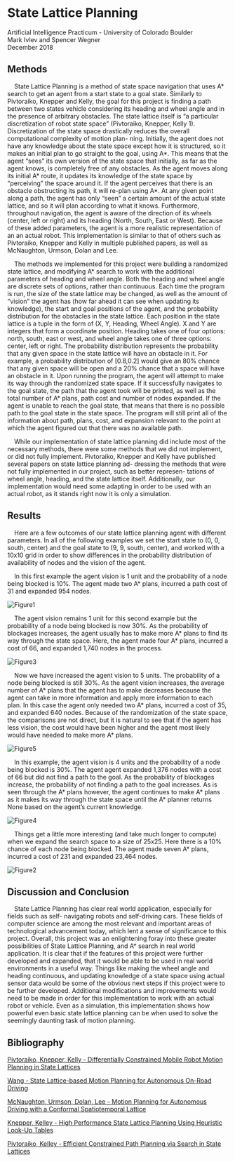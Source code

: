 # State Lattice Planning
Artificial Intelligence Practicum - University of Colorado Boulder  
Mark Ivlev and Spencer Wegner  
December 2018  

## Methods
&nbsp;&nbsp;&nbsp;&nbsp;State Lattice Planning is a method of state space navigation that uses A* search to get an agent from a start state to a goal state. Similarly to Pivtoraiko, Knepper and Kelly, the goal for this project is finding a path between two states vehicle considering its heading and wheel angle and in the presence of arbitrary obstacles. The state lattice itself is “a particular discretization of robot state space” (Pivtoraiko, Knepper, Kelly 1). Discretization of the state space drastically reduces the overall computational complexity of motion plan- ning. Initially, the agent does not have any knowledge about the state space except how it is structured, so it makes an initial plan to go straight to the goal, using A*. This means that the agent “sees” its own version of the state space that initially, as far as the agent knows, is completely free of any obstacles. As the agent moves along its initial A* route, it updates its knowledge of the state space by “perceiving” the space around it. If the agent perceives that there is an obstacle obstructing its path, it will re-plan using A*. At any given point along a path, the agent has only “seen” a certain amount of the actual state lattice, and so it will plan according to what it knows. Furthermore, throughout navigation, the agent is aware of the direction of its wheels (center, left or right) and its heading (North, South, East or West). Because of these added parameters, the agent is a more realistic representation of an an actual robot. This implementation is similar to that of others such as Pivtoraiko, Knepper and Kelly in multiple published papers, as well as McNaughton, Urmson, Dolan and Lee.

&nbsp;&nbsp;&nbsp;&nbsp;The methods we implemented for this project were building a randomized state lattice, and modifying A* search to work with the additional parameters of heading and wheel angle. Both the heading and wheel angle are discrete sets of options, rather than continuous. Each time the program is run, the size of the state lattice may be changed, as well as the amount of “vision” the agent has (how far ahead it can see when updating its knowledge), the start and goal positions of the agent, and the probability distribution for the obstacles in the state lattice. Each position in the state lattice is a tuple in the form of (X, Y, Heading, Wheel Angle). X and Y are integers that form a coordinate position. Heading takes one of four options: north, south, east or west, and wheel angle takes one of three options: center, left or right. The probability distribution represents the probability that any given space in the state lattice will have an obstacle in it. For example, a probability distribution of [0.8,0.2] would give an 80% chance that any given space will be open and a 20% chance that a space will have an obstacle in it. Upon running the program, the agent will attempt to make its way through the randomized state space. If it successfully navigates to the goal state, the path that the agent took will be printed, as well as the total number of A* plans, path cost and number of nodes expanded. If the agent is unable to reach the goal state, that means that there is no possible path to the goal state in the state space. The program will still print all of the information about path, plans, cost, and expansion relevant to the point at which the agent figured out that there was no available path.

&nbsp;&nbsp;&nbsp;&nbsp;While our implementation of state lattice planning did include most of the necessary methods, there were some methods that we did not implement, or did not fully implement. Pivtoraiko, Knepper and Kelly have published several papers on state lattice planning ad- dressing the methods that were not fully implemented in our project, such as better represen- tations of wheel angle, heading, and the state lattice itself. Additionally, our implementation would need some adapting in order to be used with an actual robot, as it stands right now it is only a simulation.

## Results
&nbsp;&nbsp;&nbsp;&nbsp;Here are a few outcomes of our state lattice planning agent with different parameters. In all of the following examples we set the start state to (0, 0, south, center) and the goal state to (9, 9, south, center), and worked with a 10x10 grid in order to show differences in the probability distribution of availability of nodes and the vision of the agent.

&nbsp;&nbsp;&nbsp;&nbsp;In this first example the agent vision is 1 unit and the probability of a node being blocked is 10%. The agent made two A* plans, incurred a path cost of 31 and expanded 954 nodes.

![Figure1](https://github.com/spencer-wegner/State-Lattice-Planning/blob/master/images/Figure_1.png)

&nbsp;&nbsp;&nbsp;&nbsp;The agent vision remains 1 unit for this second example but the probability of a node being blocked is now 30%. As the probability of blockages increases, the agent usually has to make more A* plans to find its way through the state space. Here, the agent made four A* plans, incurred a cost of 66, and expanded 1,740 nodes in the process.

![Figure3](https://github.com/spencer-wegner/State-Lattice-Planning/blob/master/images/Figure_3.png)

&nbsp;&nbsp;&nbsp;&nbsp;Now we have increased the agent vision to 5 units. The probability of a node being blocked is still 30%. As the agent vision increases, the average number of A* plans that the agent has to make decreases because the agent can take in more information and apply more information to each plan. In this case the agent only needed two A* plans, incurred a cost of 35, and expanded 640 nodes. Because of the randomization of the state space, the comparisons are not direct, but it is natural to see that if the agent has less vision, the cost would have been higher and the agent most likely would have needed to make more A* plans.

![Figure5](https://github.com/spencer-wegner/State-Lattice-Planning/blob/master/images/Figure_5.png)

&nbsp;&nbsp;&nbsp;&nbsp;In this example, the agent vision is 4 units and the probability of a node being blocked is 30%. The agent agent expanded 1,376 nodes with a cost of 66 but did not find a path to the goal. As the probability of blockages increase, the probability of not finding a path to the goal increases. As is seen through the A* plans however, the agent continues to make A* plans as it makes its way through the state space until the A* planner returns None based on the agent’s current knowledge.

![Figure4](https://github.com/spencer-wegner/State-Lattice-Planning/blob/master/images/Figure_4.png)

&nbsp;&nbsp;&nbsp;&nbsp;Things get a little more interesting (and take much longer to compute) when we expand the search space to a size of 25x25. Here there is a 10% chance of each node being blocked. The agent made seven A* plans, incurred a cost of 231 and expanded 23,464 nodes.

![Figure2](https://github.com/spencer-wegner/State-Lattice-Planning/blob/master/images/Figure_2.png)

## Discussion and Conclusion
&nbsp;&nbsp;&nbsp;&nbsp;State Lattice Planning has clear real world application, especially for fields such as self- navigating robots and self-driving cars. These fields of computer science are among the most relevant and important areas of technological advancement today, which lent a sense of significance to this project. Overall, this project was an enlightening foray into these greater possibilities of State Lattice Planning, and A* search in real world application. It is clear that if the features of this project were further developed and expanded, that it would be able to be used in real world environments in a useful way. Things like making the wheel angle and heading continuous, and updating knowledge of a state space using actual sensor data would be some of the obvious next steps if this project were to be further developed. Additional modifications and improvements would need to be made in order for this implementation to work with an actual robot or vehicle. Even as a simulation, this implementation shows how powerful even basic state lattice planning can be when used to solve the seemingly daunting task of motion planning.

## Bibliography
[Pivtoraiko, Knepper, Kelly - Differentially Constrained Mobile Robot Motion Planning in State Lattices](https://people.csail.mit.edu/rak/www/sites/default/files/pubs/PivKneKel09.pdf)

[Wang - State Lattice-based Motion Planning for Autonomous On-Road Driving](https://www.inf.fu-berlin.de/inst/ag-ki/rojas_home/documents/Betreute_Arbeiten/Diss-Shuiying.pdf)

[McNaughton, Urmson, Dolan, Lee - Motion Planning for Autonomous Driving with a Conformal Spatiotemporal Lattice](http://citeseerx.ist.psu.edu/viewdoc/download?doi=10.1.1.225.4980&rep=rep1&type=pdf)

[Knepper, Kelley - High Performance State Lattice Planning Using Heuristic Look-Up Tables](https://www.researchgate.net/publication/221064731_High_Performance_State_Lattice_Planning_Using_Heuristic_Look-Up_Tables)

[Pivtoraiko, Kelley - Efficient Constrained Path Planning via Search in State Lattices](https://www.ri.cmu.edu/publications/efficient-constrained-path-planning-via-search-in-state-lattices/)
